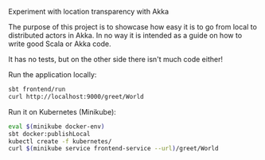 Experiment with location transparency with Akka

The purpose of this project is to showcase how easy it is to go from local
to distributed actors in Akka. In no way it is intended as a guide on how to
write good Scala or Akka code.

It has no tests, but on the other side there isn't much code either!

Run the application locally:
```sh
sbt frontend/run
curl http://localhost:9000/greet/World
```

Run it on Kubernetes (Minikube):
```sh
eval $(minikube docker-env)
sbt docker:publishLocal
kubectl create -f kubernetes/
curl $(minikube service frontend-service --url)/greet/World
```
